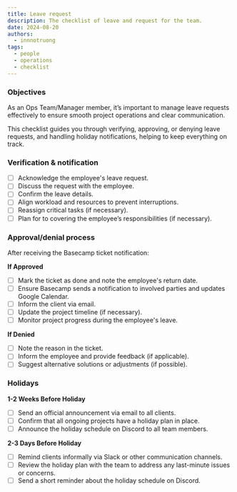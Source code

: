 ```yaml
---
title: Leave request
description: The checklist of leave and request for the team.
date: 2024-08-20
authors:
  - innnotruong
tags:
  - people
  - operations
  - checklist
---
```


### Objectives

As an Ops Team/Manager member, it’s important to manage leave requests effectively to ensure smooth project operations and clear communication.

This checklist guides you through verifying, approving, or denying leave requests, and handling holiday notifications, helping to keep everything on track.

### Verification & notification

- [ ] Acknowledge the employee's leave request.
- [ ] Discuss the request with the employee.
- [ ] Confirm the leave details.
- [ ] Align workload and resources to prevent interruptions.
- [ ] Reassign critical tasks (if necessary).
- [ ] Plan for to covering the employee’s responsibilities (if necessary).

### Approval/denial process

After receiving the Basecamp ticket notification:

**If Approved**

- [ ] Mark the ticket as done and note the employee's return date.
- [ ] Ensure Basecamp sends a notification to involved parties and updates Google Calendar.
- [ ] Inform the client via email.
- [ ] Update the project timeline (if necessary).
- [ ] Monitor project progress during the employee's leave.

**If Denied**

- [ ] Note the reason in the ticket.
- [ ] Inform the employee and provide feedback (if applicable).
- [ ] Suggest alternative solutions or adjustments (if possible).

### Holidays

**1-2 Weeks Before Holiday**

- [ ] Send an official announcement via email to all clients.
- [ ] Confirm that all ongoing projects have a holiday plan in place.
- [ ] Announce the holiday schedule on Discord to all team members.

**2-3 Days Before Holiday**

- [ ] Remind clients informally via Slack or other communication channels.
- [ ] Review the holiday plan with the team to address any last-minute issues or concerns.
- [ ] Send a short reminder about the holiday schedule on Discord.
